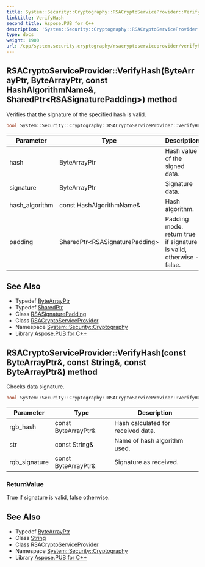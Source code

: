 ```yaml
---
title: System::Security::Cryptography::RSACryptoServiceProvider::VerifyHash method
linktitle: VerifyHash
second_title: Aspose.PUB for C++
description: 'System::Security::Cryptography::RSACryptoServiceProvider::VerifyHash method. Verifies that the signature of the specified hash is valid in C++.'
type: docs
weight: 1900
url: /cpp/system.security.cryptography/rsacryptoserviceprovider/verifyhash/
---
```

## RSACryptoServiceProvider::VerifyHash(ByteArrayPtr, ByteArrayPtr, const HashAlgorithmName\&, SharedPtr\<RSASignaturePadding\>) method


Verifies that the signature of the specified hash is valid.

```cpp
bool System::Security::Cryptography::RSACryptoServiceProvider::VerifyHash(ByteArrayPtr hash, ByteArrayPtr signature, const HashAlgorithmName &hash_algorithm, SharedPtr<RSASignaturePadding> padding) override
```


| Parameter | Type | Description |
| --- | --- | --- |
| hash | ByteArrayPtr | Hash value of the signed data. |
| signature | ByteArrayPtr | Signature data. |
| hash_algorithm | const HashAlgorithmName\& | Hash algorithm. |
| padding | SharedPtr\<RSASignaturePadding\> | Padding mode. return true if signature is valid, otherwise - false. |

## See Also

* Typedef [ByteArrayPtr](../../../system/bytearrayptr/)
* Typedef [SharedPtr](../../../system/sharedptr/)
* Class [RSASignaturePadding](../../rsasignaturepadding/)
* Class [RSACryptoServiceProvider](../)
* Namespace [System::Security::Cryptography](../../)
* Library [Aspose.PUB for C++](../../../)
## RSACryptoServiceProvider::VerifyHash(const ByteArrayPtr\&, const String\&, const ByteArrayPtr\&) method


Checks data signature.

```cpp
bool System::Security::Cryptography::RSACryptoServiceProvider::VerifyHash(const ByteArrayPtr &rgb_hash, const String &str, const ByteArrayPtr &rgb_signature)
```


| Parameter | Type | Description |
| --- | --- | --- |
| rgb_hash | const ByteArrayPtr\& | Hash calculated for received data. |
| str | const String\& | Name of hash algorithm used. |
| rgb_signature | const ByteArrayPtr\& | Signature as received. |

### ReturnValue

True if signature is valid, false otherwise.

## See Also

* Typedef [ByteArrayPtr](../../../system/bytearrayptr/)
* Class [String](../../../system/string/)
* Class [RSACryptoServiceProvider](../)
* Namespace [System::Security::Cryptography](../../)
* Library [Aspose.PUB for C++](../../../)
